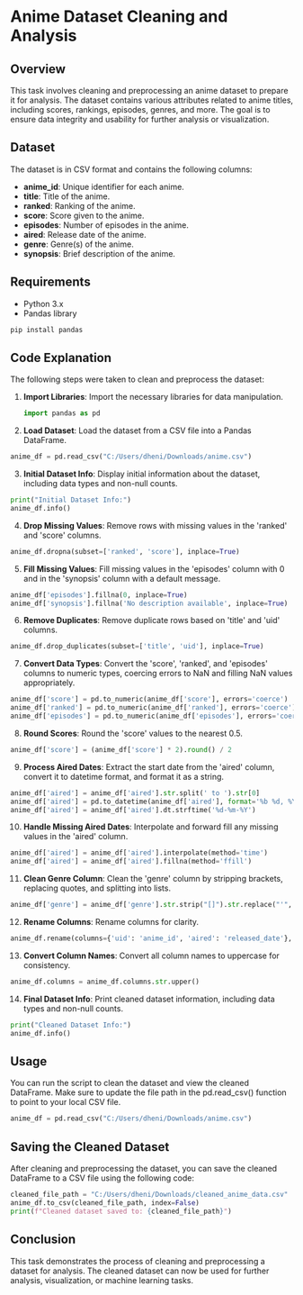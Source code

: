 # Anime Dataset Cleaning and Analysis

## Overview
</div>

This task involves cleaning and preprocessing an anime dataset to prepare it for analysis. The dataset contains various attributes related to anime titles, including scores, rankings, episodes, genres, and more. The goal is to ensure data integrity and usability for further analysis or visualization.

## Dataset

The dataset is in CSV format and contains the following columns:

- **anime_id**: Unique identifier for each anime.
- **title**: Title of the anime.
- **ranked**: Ranking of the anime.
- **score**: Score given to the anime.
- **episodes**: Number of episodes in the anime.
- **aired**: Release date of the anime.
- **genre**: Genre(s) of the anime.
- **synopsis**: Brief description of the anime.

## Requirements

- Python 3.x
- Pandas library
```bash
pip install pandas
```
## Code Explanation
The following steps were taken to clean and preprocess the dataset:

1. **Import Libraries**: Import the necessary libraries for data manipulation.
   ```python
   import pandas as pd
   ```
2. **Load Dataset**: Load the dataset from a CSV file into a Pandas DataFrame.
```python
anime_df = pd.read_csv("C:/Users/dheni/Downloads/anime.csv")
```
3. **Initial Dataset Info**: Display initial information about the dataset, including data types and non-null counts.
```python
print("Initial Dataset Info:")
anime_df.info()
```
4. **Drop Missing Values**: Remove rows with missing values in the 'ranked' and 'score' columns.
```python
anime_df.dropna(subset=['ranked', 'score'], inplace=True)
```
5. **Fill Missing Values**: Fill missing values in the 'episodes' column with 0 and in the 'synopsis' column with a default message.
```python
anime_df['episodes'].fillna(0, inplace=True)
anime_df['synopsis'].fillna('No description available', inplace=True)
```
6. **Remove Duplicates**: Remove duplicate rows based on 'title' and 'uid' columns.
```python
anime_df.drop_duplicates(subset=['title', 'uid'], inplace=True)
```
7. **Convert Data Types**: Convert the 'score', 'ranked', and 'episodes' columns to numeric types, coercing errors to NaN and filling NaN values appropriately.
```python
anime_df['score'] = pd.to_numeric(anime_df['score'], errors='coerce')
anime_df['ranked'] = pd.to_numeric(anime_df['ranked'], errors='coerce').fillna(0).astype(int)
anime_df['episodes'] = pd.to_numeric(anime_df['episodes'], errors='coerce').fillna(0).astype(int)
```
8. **Round Scores**: Round the 'score' values to the nearest 0.5.
```python
anime_df['score'] = (anime_df['score'] * 2).round() / 2
```
9. **Process Aired Dates**: Extract the start date from the 'aired' column, convert it to datetime format, and format it as a string.
```python
anime_df['aired'] = anime_df['aired'].str.split(' to ').str[0]
anime_df['aired'] = pd.to_datetime(anime_df['aired'], format='%b %d, %Y', errors='coerce')
anime_df['aired'] = anime_df['aired'].dt.strftime('%d-%m-%Y')
```
10. **Handle Missing Aired Dates**: Interpolate and forward fill any missing values in the 'aired' column.
```python
anime_df['aired'] = anime_df['aired'].interpolate(method='time')
anime_df['aired'] = anime_df['aired'].fillna(method='ffill')
```
11. **Clean Genre Column**: Clean the 'genre' column by stripping brackets, replacing quotes, and splitting into lists.
```python
anime_df['genre'] = anime_df['genre'].str.strip("[]").str.replace("'", "").str.split(', ').apply(lambda x: [g.lower().replace(' ', '_') for g in x])
```
12. **Rename Columns**: Rename columns for clarity.
```python
anime_df.rename(columns={'uid': 'anime_id', 'aired': 'released_date'}, inplace=True)
```
13. **Convert Column Names**: Convert all column names to uppercase for consistency.
```python
anime_df.columns = anime_df.columns.str.upper()
```
14. **Final Dataset Info**: Print cleaned dataset information, including data types and non-null counts.
```python
print("Cleaned Dataset Info:")
anime_df.info()
```
## Usage
You can run the script to clean the dataset and view the cleaned DataFrame. Make sure to update the file path in the pd.read_csv() function to point to your local CSV file.

```python
anime_df = pd.read_csv("C:/Users/dheni/Downloads/anime.csv")
```
## Saving the Cleaned Dataset
After cleaning and preprocessing the dataset, you can save the cleaned DataFrame to a CSV file using the following code:
```python
cleaned_file_path = "C:/Users/dheni/Downloads/cleaned_anime_data.csv" 
anime_df.to_csv(cleaned_file_path, index=False)
print(f"Cleaned dataset saved to: {cleaned_file_path}")
```
## Conclusion
This task demonstrates the process of cleaning and preprocessing a dataset for analysis. The cleaned dataset can now be used for further analysis, visualization, or machine learning tasks.
